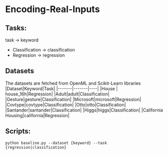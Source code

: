 # Encoding-Real-Inputs


## Tasks:
task -> keyword
- Classification -> classification
- Regression -> regression

## Datasets 
The datasets are fetched from OpenML and Scikit-Learn libraries
|Dataset|Keyword|Task|
|-------|-------|----|
|House | house_16h|Regression|
|Adult|adult|Classification|
|Gesture|gesture|Classification|
|Microsoft|microsoft|Regression|
|Covtype|covtype|Classification|
|Otto|otto|Classification|
|Santander|santander|Classification|
|Higgs|higgs|Classification|
|California Housing|california|Regression|


## Scripts: 
```console
python baseline.py --dataset {keyword} --task {regression|classification}
```